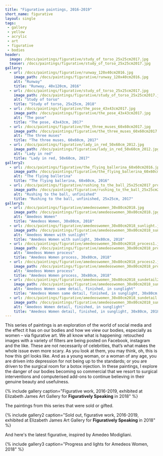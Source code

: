 ```yaml
---
title: "Figurative paintings, 2016-2019"
short_name: figurative
layout: single
tags:
 - gallery
 - yellow
 - acrylic
 - art
 - figurative
 - bodies
header:
  image: /docs/paintings/figurative/study_of_torso_25x25cm2017.jpg
  teaser: /docs/paintings/figurative/study_of_torso_25x25cm2017.jpg
gallery:
  - url: /docs/paintings/figurative/runway_120x40cm2016.jpg
    image_path: /docs/paintings/figurative/runway_120x40cm2016.jpg
    alt: "Runway"
    title: "Runway, 40x120cm, 2016"
  - url: /docs/paintings/figurative/study_of_torso_25x25cm2017.jpg
    image_path: /docs/paintings/figurative/study_of_torso_25x25cm2017.jpg
    alt: "Study of torso"
    title: "Study of torso, 25x25cm, 2018"
  - url: /docs/paintings/figurative/the_pose_43x43cm2017.jpg
    image_path: /docs/paintings/figurative/the_pose_43x43cm2017.jpg
    alt: "The pose"
    title: "The pose, 43x43cm, 2017"
  - url: /docs/paintings/figurative/the_three_muses_60x60cm2017.jpg
    image_path: /docs/paintings/figurative/the_three_muses_60x60cm2017.jpg
    alt: "The three muses"
    title: "The three muses, 60x60cm, 2017" 
  - url: /docs/paintings/figurative/lady_in_red_50x60cm_2012.jpg
    image_path: /docs/paintings/figurative/lady_in_red_50x60cm_2012.jpg
    alt: "Lady in red"
    title: "Lady in red, 50x60cm, 2017"  
gallery2:
  - url: /docs/paintings/figurative/the_flying_ballerina_60x60cm2016.jpg
    image_path: /docs/paintings/figurative/the_flying_ballerina_60x60cm2016.jpg
    alt: "The flying ballerina"
    title: "The flying ballerina, 60x60cm, 2016"
  - url: /docs/paintings/figurative/rushing_to_the_ball_25x25cm2017_process.jpg
    image_path: /docs/paintings/figurative/rushing_to_the_ball_25x25cm2017_process.jpg
    alt: "Rushing to the ball, unfinished"
    title: "Rushing to the ball, unfinished, 25x25cm, 2017"  
gallery3:
  - url: /docs/paintings/figurative/amedeoswomen_30x80cm2018.jpg
    image_path: /docs/paintings/figurative/amedeoswomen_30x80cm2018.jpg
    alt: "Amedeos Women"
    title: "Amedeos Women, 30x80cm, 2018"
  - url: /docs/paintings/figurative/amedeoswomen_30x80cm2018_sunlight.jpg
    image_path: /docs/paintings/figurative/amedeoswomen_30x80cm2018_sunlight.jpg
    alt: "Amedeos Women with sunlight"
    title: "Amedeos Women with sunlight, 30x80cm, 2018"
  - url: /docs/paintings/figurative/amedeoswomen_30x80cm2018_process1.jpg
    image_path: /docs/paintings/figurative/amedeoswomen_30x80cm2018_process1.jpg
    alt: "Amedeos Women process"
    title: "Amedeos Women process, 30x80cm, 2018"
  - url: /docs/paintings/figurative/amedeoswomen_30x80cm2018_process2.jpg
    image_path: /docs/paintings/figurative/amedeoswomen_30x80cm2018_process2.jpg
    alt: "Amedeos Women process"
    title: "Amedeos Women process, 30x80cm, 2018"
  - url: /docs/paintings/figurative/amedeoswomen_30x80cm2018_sundetail2.jpg
    image_path: /docs/paintings/figurative/amedeoswomen_30x80cm2018_sundetail2.jpg
    alt: "Amedeos Women same detail, finished, in sunglight"
    title: "Amedeos Women same detail, finished, in sunglight, 30x80cm, 2018"
  - url: /docs/paintings/figurative/amedeoswomen_30x80cm2018_sundetail.jpg
    image_path: /docs/paintings/figurative/amedeoswomen_30x80cm2018_sundetail.jpg
    alt: "Amedeos Women detail, finished, in sunglight"
    title: "Amedeos Women detail, finished, in sunglight, 30x80cm, 2018"    
---
```


This series of paintings is an exploration of the world of social media and the effect it has on our bodies and how we view our bodies, especially as women – via figurative art. We all know what is happening: retouched images with a variety of filters are being posted on Facebook, instagram and the like. These are not necessarily of celebrities, that’s what makes the whole issue even more scary. As you look at them, you may think, oh, this is how this girl looks like. And as a young woman, or a woman of any age, you are driven into depression for not being up to the standards; or you are driven to the surgical room for a botox injection. In these paintings, I explore the danger of our bodies becoming so commercial that we resort to surgical interventions and computerised add-ons to continue believing in their genuine beauty and usefulness.

{% include gallery caption="Figurative work, 2016-2019, exhibited at Elizabeth James Art Gallery for **Figuratively Speaking** in 2018" %}

The paintings from this series that were sold or gifted.

{% include gallery2 caption="Sold out, figurative work, 2016-2019, exhibited at Elizabeth James Art Gallery for **Figuratively Speaking** in 2018" %}

And here's the latest figurative, inspired by Amedeo Modigliani.

{% include gallery3 caption="Progress and lights for Amedeos Women, 2018" %}

